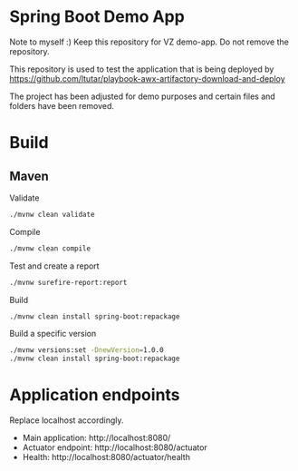 # Spring Boot Demo App

Note to myself :) Keep this repository for VZ demo-app. Do not remove the repository. 

This repository is used to test the application that is being deployed by https://github.com/ltutar/playbook-awx-artifactory-download-and-deploy




The project has been adjusted for demo purposes and certain files and folders have been removed.

# Build
## Maven
Validate
```bash
./mvnw clean validate
```

Compile
```bash
./mvnw clean compile
```

Test and create a report
```bash
./mvnw surefire-report:report
```

Build
```bash
./mvnw clean install spring-boot:repackage
```

Build a specific version
```bash
./mvnw versions:set -DnewVersion=1.0.0
./mvnw clean install spring-boot:repackage
```

# Application endpoints
Replace localhost accordingly.
- Main application: http://localhost:8080/
- Actuator endpoint: http://localhost:8080/actuator
- Health: http://localhost:8080/actuator/health